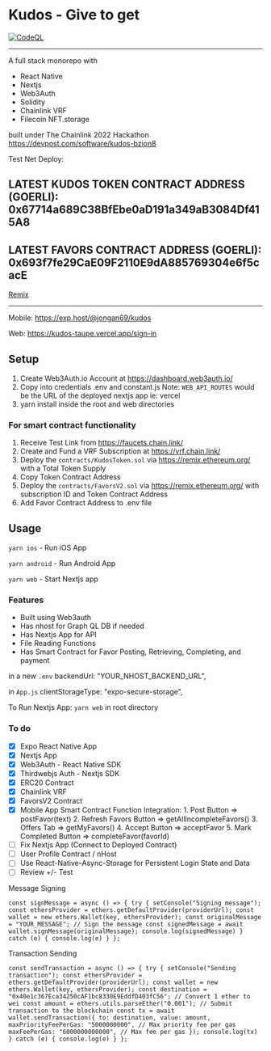 # Kudos - Give to get

[![CodeQL](https://github.com/jongan69/kudos/actions/workflows/codeql-analysis.yml/badge.svg)](https://github.com/jongan69/kudos/actions/workflows/codeql-analysis.yml)



-----

A full stack monorepo with

- React Native
- Nextjs
- Web3Auth
- Solidity
- Chainlink VRF
- Filecoin NFT.storage

built under The Chainlink 2022 Hackathon <https://devpost.com/software/kudos-bzion8>

Test Net Deploy:

## LATEST KUDOS TOKEN CONTRACT ADDRESS (GOERLI): 0x67714a689C38BfEbe0aD191a349aB3084Df415A8

## LATEST FAVORS CONTRACT ADDRESS (GOERLI): 0x693f7fe29CaE09F2110E9dA885769304e6f5cacE

[Remix](https://remix.ethereum.org/#url=https://docs.chain.link/samples/VRF/VRFD20.sol&optimize=false&runs=200&evmVersion=null&version=soljson-v0.8.7+commit.e28d00a7.js)

-----

Mobile: <https://exp.host/@jongan69/kudos>

Web: <https://kudos-taupe.vercel.app/sign-in>

## Setup

1. Create Web3Auth.io Account at <https://dashboard.web3auth.io/>
2. Copy into credentials .env and constant.js
   Note: `WEB_API_ROUTES` would be the URL of the deployed nextjs app ie: vercel
3. yarn install inside the root and web directories

### For smart contract functionality

   1. Receive Test Link from <https://faucets.chain.link/>
   2. Create and Fund a VRF Subscription at <https://vrf.chain.link/>
   3. Deploy the `contracts/KudosToken.sol` via <https://remix.ethereum.org/> with a Total Token Supply
   4. Copy Token Contract Address
   5. Deploy the `contracts/FavorsV2.sol` via <https://remix.ethereum.org/> with subscription ID and Token Contract Address
   6. Add Favor Contract Address to .env file

## Usage

`yarn ios` - Run iOS App

`yarn android` - Run Android App

`yarn web` - Start Nextjs app

### Features

- Built using Web3auth
- Has nhost for Graph QL DB if needed
- Has Nextjs App for API
- File Reading Functions
- Has Smart Contract for Favor Posting, Retrieving, Completing, and payment

in a new `.env`
   backendUrl: "YOUR_NHOST_BACKEND_URL",

in `App.js`
  clientStorageType: "expo-secure-storage",

To Run Nextjs App:
  `yarn web` in root directory

### To do

- [x] Expo React Native App
- [x] Nextjs App
- [x] Web3Auth - React Native SDK
- [x] Thirdwebjs Auth - Nextjs SDK
- [x] ERC20 Contract
- [x] Chainlink VRF
- [x] FavorsV2 Contract
- [x] Mobile App Smart Contract Function Integration:
        1. Post Button => postFavor(text)
        2. Refresh Favors Button => getAllIncompleteFavors()
        3. Offers Tab => getMyFavors()
        4. Accept Button => acceptFavor
        5. Mark Completed Button => completeFavor(favorId)
- [ ] Fix Nextjs App (Connect to Deployed Contract)
- [ ] User Profile Contract / nHost
- [ ] Use React-Native-Async-Storage for Persistent Login State and Data
- [ ] Review +/- Test

Message Signing

`
const signMessage = async () => {
    try {
      setConsole("Signing message");
      const ethersProvider = ethers.getDefaultProvider(providerUrl);
      const wallet = new ethers.Wallet(key, ethersProvider);
      const originalMessage = "YOUR_MESSAGE";
      // Sign the message
      const signedMessage = await wallet.signMessage(originalMessage);
      console.log(signedMessage)
    } catch (e) {
      console.log(e)
    }
  };
`

Transaction Sending

`
const sendTransaction = async () => {
    try {
      setConsole("Sending transaction");
      const ethersProvider = ethers.getDefaultProvider(providerUrl);
      const wallet = new ethers.Wallet(key, ethersProvider);
      const destination = "0x40e1c367Eca34250cAF1bc8330E9EddfD403fC56";
      // Convert 1 ether to wei
      const amount = ethers.utils.parseEther("0.001");
      // Submit transaction to the blockchain
      const tx = await wallet.sendTransaction({
        to: destination,
        value: amount,
        maxPriorityFeePerGas: "5000000000", // Max priority fee per gas
        maxFeePerGas: "6000000000000", // Max fee per gas
      });
      console.log(tx)
    } catch (e) {
      console.log(e)
    }
  };
`
